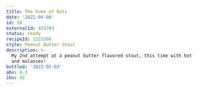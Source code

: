 ```yaml
---
title: The Duke of Nuts
date: '2022-04-08'
id: 58
externalId: 425783
status: ready
recipeId: 1223266
style: Peanut Butter Stout
description: >-
  My 2nd attempt at a peanut butter flavored stout, this time with hot cocoa mix
  and molasses!
bottled: '2022-05-03'
abv: 8.3
ibu: 42
---
```

